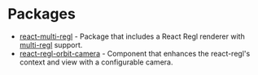 # Packages

- [react-multi-regl](https://github.com/psychobolt/react-regl/blob/master/packages/react-multi-regl) - Package that includes a React Regl renderer with [multi-regl](https://github.com/regl-project/multi-regl) support.
- [react-regl-orbit-camera](https://github.com/psychobolt/react-regl/blob/master/packages/react-regl-orbit-camera) - Component that enhances the react-regl's context and view with a configurable camera.